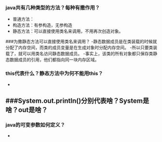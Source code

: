 ### java共有几种类型的方法？每种有撒作用？
- 普通方法：
- 构造方法：有参构造，无参构造
- 静态方法：可以直接使用类名来调用，不用再次创造对象。

###为撒静态方法可以直接使用类名来调用？
-静态数据成员是在类装载的时候就分配了内存空间，而类的成员变量是在生成对象时分配内存空间。
-所以只要类装载了，就可以用类名访问静态数据成员。
-事实上，该类的所有对象都只保存类静态数据成员的引用，他们都指向同一块内存区域。

### this代表什么？静态方法中为何不能用this？
-
###System.out.println()分别代表啥？System是啥？out是啥？
-

### java的可变参数如何定义？
-

